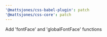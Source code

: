 ```yaml
---
'@mattsjones/css-babel-plugin': patch
'@mattsjones/css-core': patch
---
```


Add 'fontFace' and 'globalFontFace' functions
